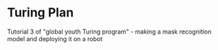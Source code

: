 # Turing Plan
Tutorial 3 of "global youth Turing program" - making a mask recognition model and deploying it on a robot
